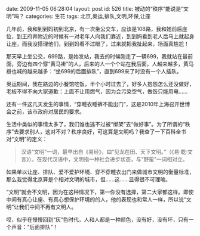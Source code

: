 date: 2009-11-05 06:28:04
layout: post
id: 526
title: 被动的“秩序”能说是“文明”吗？
categories: 生花
tags: 北京,奥运,排队,文明,环保,让座

几年前，我和到到妈初到北京，有一次坐公交车，应该是108路，我和她前后座位，到王府井附近的时候有一对老年人向我们靠近，到到妈看到老人后马上就起身让座，而我没搭理他们，到到妈看不过眼了，过来就把我扯起来，场面真尴尬！

那天早上坐公交，699路，是始发站，我去的时候刚走了一辆699，我就站在最前面，旁边有四个穿“黄马褂”的人，后来的人一个个站在我后面，人越来越多，黄马褂也喊的越来越多：“坐699的后面排队”，直到699来了时没有一个人插队。

奥运期间，我在路边的小餐馆吃饭，半个小时过去了，好多人抱怨怎么还没做好，老板不得不向大家道歉：上面不让用燃气，因为会污染空气，做饭只能用电……

还有一件这几天发生的事情，“穿睡衣睡裤不能出门”，这是2010年上海召开世博会之前，该市政府对居民的要求。

生活中类似的事情太多了，我们谁也逃不过被“绑架”去“做好事”。为了所谓的“秩序”去要求别人，这对不对？秩序良好，可这算是文明吗？我查了一下百科全书对“文明”的定义：



> 汉语“文明”一词，最早出自《易经》，曰“见龙在田、天下文明。”（《易·乾·文言》）。在现代汉语中，文明指一种社会进步状态，与“野蛮”一词相对立。



如果单以让座、排队、爱不爱护环境、穿不穿睡衣出门来做城市文明的衡量标准，那么我觉得北京算是个相对文明的城市，但……这……显得很不可理喻。

“文明”就会不文明，因为在这种情况下，第一你没有选择，第二大家都这样。即使中间有真心让座、有真心想保护环境的的人，他的表现也和常人一样，所以说“文明”让我们中间不再有文明人。

哎，似乎在慢慢回到“灰”色时代，人和人都是一种颜色，没有好，没有坏，只有一个声音：“后面排队”！
